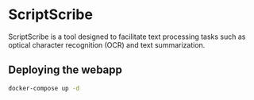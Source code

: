# ScriptScribe

ScriptScribe is a tool designed to facilitate text processing tasks such as optical character recognition (OCR) and text summarization.

## Deploying the webapp

```bash
docker-compose up -d
```
